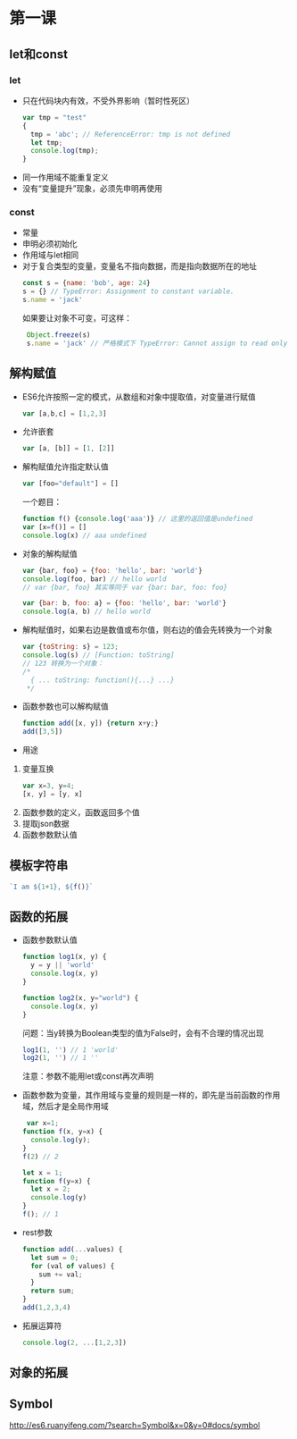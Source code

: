 # 第一课
## let和const
### let
* 只在代码块内有效，不受外界影响（暂时性死区）
  ```javascript
  var tmp = "test"
  {
    tmp = 'abc'; // ReferenceError: tmp is not defined
    let tmp;
    console.log(tmp);
  }
  ```
* 同一作用域不能重复定义
* 没有“变量提升”现象，必须先申明再使用
### const
* 常量
* 申明必须初始化
* 作用域与let相同
* 对于复合类型的变量，变量名不指向数据，而是指向数据所在的地址
  ```javascript
  const s = {name: 'bob', age: 24}
  s = {} // TypeError: Assignment to constant variable.
  s.name = 'jack'
  ```
    如果要让对象不可变，可这样：
  ```javascript
   Object.freeze(s)
   s.name = 'jack' // 严格模式下 TypeError: Cannot assign to read only property 'name' of object '#<Object>'
  ```
## 解构赋值
* ES6允许按照一定的模式，从数组和对象中提取值，对变量进行赋值
  ```javascript
  var [a,b,c] = [1,2,3]
  ```
* 允许嵌套
  ```javascript
  var [a, [b]] = [1, [2]]
  ```
* 解构赋值允许指定默认值
  ```javascript
  var [foo="default"] = []
  ```
  一个题目：
  ```javascript
  function f() {console.log('aaa')} // 这里的返回值是undefined
  var [x=f()] = []
  console.log(x) // aaa undefined
  ```
* 对象的解构赋值
  ```javascript
  var {bar, foo} = {foo: 'hello', bar: 'world'}
  console.log(foo, bar) // hello world
  // var {bar, foo} 其实等同于 var {bar: bar, foo: foo}
  ```
  
  ```javascript
  var {bar: b, foo: a} = {foo: 'hello', bar: 'world'}
  console.log(a, b) // hello world
  ```
* 解构赋值时，如果右边是数值或布尔值，则右边的值会先转换为一个对象
  ```javascript
  var {toString: s} = 123;
  console.log(s) // [Function: toString]
  // 123 转换为一个对象：
  /*
    { ... toString: function(){...} ...}
   */
  ```
* 函数参数也可以解构赋值
  ```javascript
  function add([x, y]) {return x+y;}
  add([3,5])
  ```
* 用途
1. 变量互换
    ```javascript
    var x=3, y=4;
    [x, y] = [y, x]
    ```
2. 函数参数的定义，函数返回多个值
3. 提取json数据
4. 函数参数默认值
## 模板字符串
```javascript
`I am ${1+1}, ${f()}`
```
## 函数的拓展
* 函数参数默认值
  ```javascript
  function log1(x, y) {
    y = y || 'world'
    console.log(x, y)
  }
  
  function log2(x, y="world") {
    console.log(x, y)
  }
  ```
  问题：当y转换为Boolean类型的值为False时，会有不合理的情况出现
  ```javascript
  log1(1, '') // 1 'world'
  log2(1, '') // 1 ''
  ```
  注意：参数不能用let或const再次声明
* 函数参数为变量，其作用域与变量的规则是一样的，即先是当前函数的作用域，然后才是全局作用域
  ```javascript
   var x=1;
  function f(x, y=x) {
    console.log(y);
  }
  f(2) // 2
  ```
  
  ```javascript
  let x = 1;
  function f(y=x) {
    let x = 2;
    console.log(y)
  }
  f(); // 1
  ```
* rest参数
  ```javascript
  function add(...values) {
    let sum = 0;
    for (val of values) {
      sum += val;
    }
    return sum;
  }
  add(1,2,3,4)
  ```
* 拓展运算符
  ```javascript
  console.log(2, ...[1,2,3])
  ```
## 对象的拓展
## Symbol
http://es6.ruanyifeng.com/?search=Symbol&x=0&y=0#docs/symbol